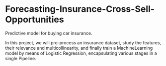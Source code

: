 # Forecasting-Insurance-Cross-Sell-Opportunities
Predictive model for buying car insurance.

In this project, we will pre-process an insurance dataset, study the features, their relevance and multicollinearity, and finally train a MachineLearning model by means of Logistic Regression, encapsulating various stages in a single Pipeline.

